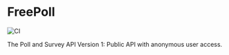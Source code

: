 # FreePoll

![CI](https://github.com/ballavamsi/freepoll/workflows/CI/badge.svg)

The Poll and Survey API
Version 1:
Public API with anonymous user access.
